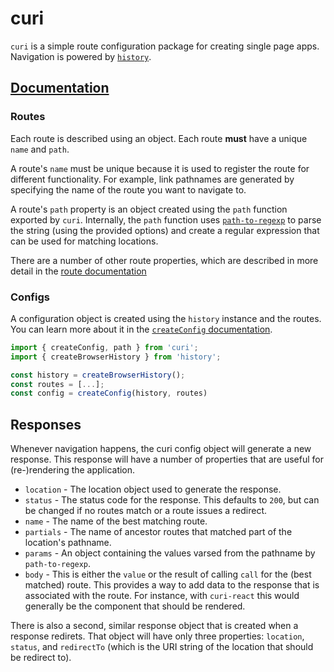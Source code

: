 # curi

`curi` is a simple route configuration package for creating single page apps. Navigation is powered by [`history`](https://github.com/ReactTraining/history).

## [Documentation](./docs)

### Routes

Each route is described using an object. Each route **must** have a unique `name` and `path`.

A route's `name` must be unique because it is used to register the route for different functionality. For example, link pathnames are generated by specifying the name of the route you want to navigate to.

A route's `path` property is an object created using the `path` function exported by `curi`. Internally, the `path` function uses [`path-to-regexp`](https://github.com/pillarjs/path-to-regexp) to parse the string (using the provided options) and create a regular expression that can be used for matching locations.

There are a number of other route properties, which are described in more detail in the [route documentation](./docs/route.md)

### Configs

A configuration object is created using the `history` instance and the routes. You can learn more about it in the [`createConfig` documentation](./docs/API/createConfig.md).

```js
import { createConfig, path } from 'curi';
import { createBrowserHistory } from 'history';

const history = createBrowserHistory();
const routes = [...];
const config = createConfig(history, routes)
```

## Responses

Whenever navigation happens, the curi config object will generate a new response. This response will have a number of properties that are useful for (re-)rendering the application.

* `location` - The location object used to generate the response.
* `status` - The status code for the response. This defaults to `200`, but can be changed if no routes match or a route issues a redirect.
* `name` - The name of the best matching route.
* `partials` - The name of ancestor routes that matched part of the location's pathname.
* `params` - An object containing the values varsed from the pathname by `path-to-regexp`.
* `body` - This is either the `value` or the result of calling `call` for the (best matched) route. This provides a way to add data to the response that is associated with the route. For instance, with `curi-react` this would generally be the component that should be rendered.

There is also a second, similar response object that is created when a response redirets. That object will have only three properties: `location`, `status`, and `redirectTo` (which is the URI string of the location that should be redirect to).
